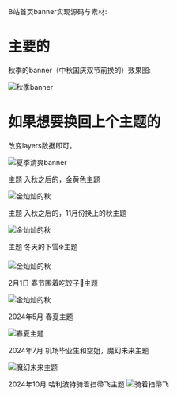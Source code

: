 B站首页banner实现源码与素材:

# 主要的

秋季的banner（中秋国庆双节前换的）效果图:

![秋季banner](static/效果图.gif)

# 如果想要换回上个主题的

改变layers数据即可。

![夏季清爽banner](static_02/效果图.gif)


主题 入秋之后的，金黄色主题

![金灿灿的秋](static_03/效果图.gif)

主题 入秋之后的，11月份换上的秋主题

![金灿灿的秋](static_04/效果图.gif)

主题 冬天的下雪❄️主题

![金灿灿的秋](static_05/效果图.gif)

2月1日 春节围着吃饺子🥟主题

![金灿灿的秋](static_06/效果图.gif)

2024年5月 春夏主题

![春夏主题](static_07/效果图.gif)

2024年7月 机场毕业生和空姐，魔幻未来主题

![魔幻未来主题](static_08/效果图.gif)


2024年10月 哈利波特骑着扫帚飞主题
![骑着扫帚飞](static_09/效果图.gif)